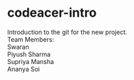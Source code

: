 # codeacer-intro
Introduction to the git for the new project.
<br>
Team Members:
<br>
Swaran
<br>
Piyush Sharma
<br>
Supriya Mansha
<br>
Ananya Soi
